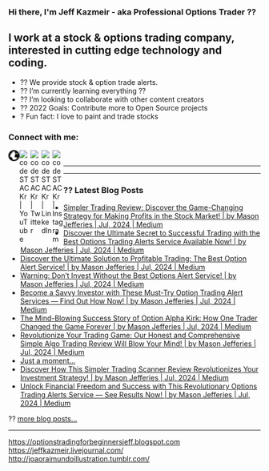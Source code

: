 

<!--
**jeffkazmeir/jeffkazmeir** is a ✨ _special_ ✨ repository because its `README.md` (this file) appears on your GitHub profile.

Here are some ideas to get you started:

- 🔭 I’m currently working on ...
- 🌱 I’m currently learning ...
- 👯 I’m looking to collaborate on ...
- 🤔 I’m looking for help with ...
- 💬 Ask me about ...
- 📫 How to reach me: ...
- 😄 Pronouns: ...
- ⚡ Fun fact: ...
-->
### Hi there, I'm Jeff Kazmeir - aka Professional Options Trader ??
## I work at a stock & options trading company, interested in cutting edge technology and coding.

- ?? We provide stock & option trade alerts.
- ?? I’m currently learning everything ??
- ?? I’m looking to collaborate with other content creators
- ?? 2022 Goals: Contribute more to Open Source projects
- ? Fun fact: I love to paint and trade stocks


### Connect with me:

[<img align="left" alt="codeSTACKr.com" width="22px" src="https://raw.githubusercontent.com/iconic/open-iconic/master/svg/globe.svg" />][website]
[<img align="left" alt="codeSTACKr | YouTube" width="22px" src="https://cdn.jsdelivr.net/npm/simple-icons@v3/icons/youtube.svg" />][youtube]
[<img align="left" alt="codeSTACKr | Twitter" width="22px" src="https://cdn.jsdelivr.net/npm/simple-icons@v3/icons/twitter.svg" />][twitter]
[<img align="left" alt="codeSTACKr | LinkedIn" width="22px" src="https://cdn.jsdelivr.net/npm/simple-icons@v3/icons/linkedin.svg" />][linkedin]
[<img align="left" alt="codeSTACKr | Instagram" width="22px" src="https://cdn.jsdelivr.net/npm/simple-icons@v3/icons/instagram.svg" />][instagram]

<br />

---

---

### ?? Latest Blog Posts

<!-- BLOG-POST-LIST:START -->
- [Simpler Trading Review: Discover the Game-Changing Strategy for Making Profits in the Stock Market! | by Mason Jefferies | Jul, 2024 | Medium](https://tradingoptionsforbeginners.medium.com/simpler-trading-review-discover-the-game-changing-strategy-for-making-profits-in-the-stock-market-ee2b2fa45fcc?source=ifttt--------------3)
- [Discover the Ultimate Secret to Successful Trading with the Best Options Trading Alerts Service Available Now! | by Mason Jefferies | Jul, 2024 | Medium](https://tradingoptionsforbeginners.medium.com/discover-the-ultimate-secret-to-successful-trading-with-the-best-options-trading-alerts-service-35bb3eec4f26?source=ifttt--------------3)
- [Discover the Ultimate Solution to Profitable Trading: The Best Option Alert Service! | by Mason Jefferies | Jul, 2024 | Medium](https://tradingoptionsforbeginners.medium.com/discover-the-ultimate-solution-to-profitable-trading-the-best-option-alert-service-1c1c9e3cfb03?source=ifttt--------------3)
- [Warning: Don’t Invest Without the Best Options Alert Service! | by Mason Jefferies | Jul, 2024 | Medium](https://tradingoptionsforbeginners.medium.com/warning-dont-invest-without-the-best-options-alert-service-056314446346?source=ifttt--------------3)
- [Become a Savvy Investor with These Must-Try Option Trading Alert Services — Find Out How Now! | by Mason Jefferies | Jul, 2024 | Medium](https://tradingoptionsforbeginners.medium.com/become-a-savvy-investor-with-these-must-try-option-trading-alert-services-find-out-how-now-ed57dfc613c8?source=ifttt--------------3)
- [The Mind-Blowing Success Story of Option Alpha Kirk: How One Trader Changed the Game Forever | by Mason Jefferies | Jul, 2024 | Medium](https://tradingoptionsforbeginners.medium.com/the-mind-blowing-success-story-of-option-alpha-kirk-how-one-trader-changed-the-game-forever-6c7805ef128c?source=ifttt--------------3)
- [Revolutionize Your Trading Game: Our Honest and Comprehensive Simple Algo Trading Review Will Blow Your Mind! | by Mason Jefferies | Jul, 2024 | Medium](https://tradingoptionsforbeginners.medium.com/revolutionize-your-trading-game-our-honest-and-comprehensive-simple-algo-trading-review-will-blow-b9a665bea04d?source=ifttt--------------3)
- [Just a moment...](https://medium.com/@tradingoptionsforbeginners/discover-the-secret-to-explosive-profits-with-the-1-best-options-trading-alert-service-93690ddbc7c4?source=ifttt--------------3)
- [Discover How This Simpler Trading Scanner Review Revolutionizes Your Investment Strategy! | by Mason Jefferies | Jul, 2024 | Medium](https://tradingoptionsforbeginners.medium.com/discover-how-this-simpler-trading-scanner-review-revolutionizes-your-investment-strategy-24f4d4be6934?source=ifttt--------------3)
- [Unlock Financial Freedom and Success with This Revolutionary Options Trading Alerts Service — See Results Now! | by Mason Jefferies | Jul, 2024 | Medium](https://tradingoptionsforbeginners.medium.com/unlock-financial-freedom-and-success-with-this-revolutionary-options-trading-alerts-service-see-d3a08ab805e5?source=ifttt--------------3)
<!-- BLOG-POST-LIST:END -->

?? [more blog posts...](https://theministerofcapitalism.com/blog/)

---


[website]: https://kingtradingsystems.com/blog/
[twitter]: https://twitter.com/optionstradejef
[youtube]: https://www.youtube.com/channel/UCEo82TuA0YdbXyO2oPecIHQ
[instagram]: https://tradingoptionsforbeginners.medium.com
[linkedin]: https://ca.linkedin.com/in/theministerofcapitalism
 https://optionstradingforbeginnersjeff.blogspot.com
 https://jeffkazmeir.livejournal.com/
 http://joaoraimundoillustration.tumblr.com/



